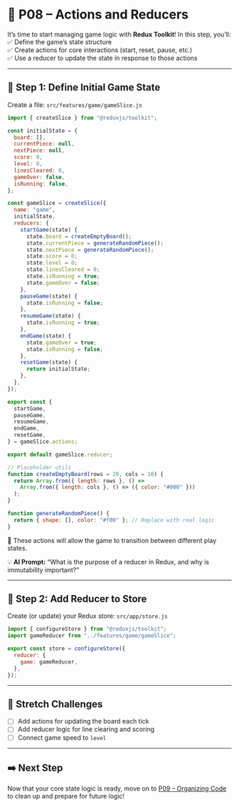 # 🔄 P08 – Actions and Reducers

It’s time to start managing game logic with **Redux Toolkit**! In this step, you’ll:
✅ Define the game’s state structure  
✅ Create actions for core interactions (start, reset, pause, etc.)  
✅ Use a reducer to update the state in response to those actions

---

## 🧠 Step 1: Define Initial Game State
Create a file: `src/features/game/gameSlice.js`

```js
import { createSlice } from "@reduxjs/toolkit";

const initialState = {
  board: [],
  currentPiece: null,
  nextPiece: null,
  score: 0,
  level: 0,
  linesCleared: 0,
  gameOver: false,
  isRunning: false,
};

const gameSlice = createSlice({
  name: "game",
  initialState,
  reducers: {
    startGame(state) {
      state.board = createEmptyBoard();
      state.currentPiece = generateRandomPiece();
      state.nextPiece = generateRandomPiece();
      state.score = 0;
      state.level = 0;
      state.linesCleared = 0;
      state.isRunning = true;
      state.gameOver = false;
    },
    pauseGame(state) {
      state.isRunning = false;
    },
    resumeGame(state) {
      state.isRunning = true;
    },
    endGame(state) {
      state.gameOver = true;
      state.isRunning = false;
    },
    resetGame(state) {
      return initialState;
    },
  },
});

export const {
  startGame,
  pauseGame,
  resumeGame,
  endGame,
  resetGame,
} = gameSlice.actions;

export default gameSlice.reducer;

// Placeholder utils
function createEmptyBoard(rows = 20, cols = 10) {
  return Array.from({ length: rows }, () =>
    Array.from({ length: cols }, () => ({ color: "#000" }))
  );
}

function generateRandomPiece() {
  return { shape: [], color: "#f00" }; // Replace with real logic
}
```

📌 These actions will allow the game to transition between different play states.

💡 **AI Prompt:** “What is the purpose of a reducer in Redux, and why is immutability important?”

---

## 🧪 Step 2: Add Reducer to Store
Create (or update) your Redux store: `src/app/store.js`

```js
import { configureStore } from "@reduxjs/toolkit";
import gameReducer from "../features/game/gameSlice";

export const store = configureStore({
  reducer: {
    game: gameReducer,
  },
});
```

---

## 🧠 Stretch Challenges
- [ ] Add actions for updating the board each tick
- [ ] Add reducer logic for line clearing and scoring
- [ ] Connect game speed to `level`

---

## ➡️ Next Step
Now that your core state logic is ready, move on to [P09 – Organizing Code](../P09-Organizing-Code) to clean up and prepare for future logic!

